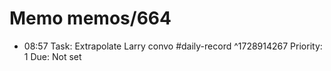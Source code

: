 # Memo memos/664
- 08:57 Task: Extrapolate Larry convo #daily-record ^1728914267
Priority: 1
Due: Not set